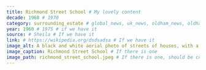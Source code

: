 ```yaml
---
title: Richmond Street School # My lovely content
decade: 1960 # 1970
category: surrounding_estate # global_news, uk_news, oldham_news, oldham_history, towers, surrounding_estate # Always exactly one category
year: 1960 # 1975 # if we have it
source: # Sheila # If we have it
link: # https://wikipedia.org/dsdsadsa # If we have it
image_alt: A black and white aerial photo of streets of houses, with a school at the centre of the frame. # If there is one
image_caption: Richmond Street School # If there is one
image_path: richmond_street_school.jpeg # If there is one, should be colocated with the index.md file in the folder
---
```


